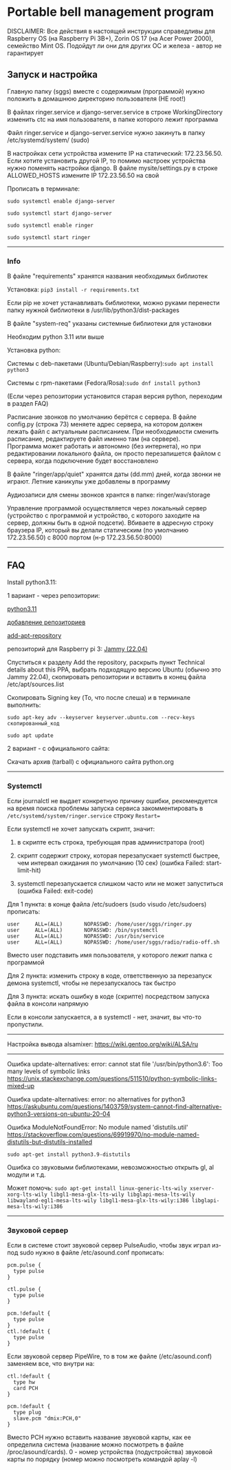 # Portable bell management program

DISCLAIMER: Все действия в настоящей инструкции справедливы для Raspberry OS (на Raspberry Pi 3B+), Zorin OS 17 (на Acer Power 2000), семейство Mint OS. Подойдут ли они для других ОС и железа - автор не гарантирует

## Запуск и настройка
Главную папку (sggs) вместе с содержимым (программой) нужно положить в домашнюю директорию пользователя (НЕ root!)

В файлах ringer.service и django-server.service в строке WorkingDirectory изменить ctc на имя пользователя, в папке которого лежит программа

Файл ringer.service и django-server.service нужно закинуть в папку /etc/systemd/system/ (sudo)

В настройках сети устройства измените IP на статический: 172.23.56.50. Если хотите установить другой IP, то помимо настроек устройства нужно поменять настройки django. В файле mysite/settings.py в строке ALLOWED_HOSTS измените IP 172.23.56.50 на свой

Прописать в терминале: 

`sudo systemctl enable django-server`

`sudo systemctl start django-server`

`sudo systemctl enable ringer`

`sudo systemctl start ringer`

--------------------------------------------------------------------

### Info

В файле "requirements" хранятся названия необходимых библиотек

Установка:
`pip3 install -r requirements.txt`

Если pip не хочет устанавливать библиотеки, можно руками перенести папку нужной библиотеки в /usr/lib/python3/dist-packages

В файле "system-req" указаны системные библиотеки для установки

Необходим python 3.11 или выше

Установка python:

Системы с deb-пакетами (Ubuntu/Debian/Raspberry):`sudo apt install python3` 

Системы с rpm-пакетами (Fedora/Rosa):`sudo dnf install python3`

(Если через репозитории установится старая версия python, переходим в раздел FAQ)

Расписание звонков по умолчанию берётся с сервера. В файле config.py (строка 73) меняете адрес сервера, на котором должен лежать файл с актуальным расписанием. 
При необходимости сменить расписание, редактируете файл именно там (на сервере).  
Программа может работать и автономно (без интернета), но при редактировании локального файла, он просто перезапишется файлом с сервера, когда подключение будет восстановлено

В файле "ringer/app/quiet" хранятся даты (dd.mm) дней, когда звонки не играют.
Летние каникулы уже добавлены в программу

Аудиозаписи для смены звонков хрантся в папке: ringer/wav/storage

Управление программой осуществляется через локальный сервер (устройство с программой и устройство, с которого заходите на сервер, должны быть в одной подсети). Вбиваете в адресную строку браузера IP, который вы делали статическим (по умолчанию 172.23.56.50) с 8000 портом (н-р 172.23.56.50:8000)

--------------------------------------------------------------------

## FAQ
Install python3.11:

1 вариант - через репозитории:

[python3.11](https://ubuntuhandbook.org/index.php/2022/10/python-3-11-released-how-install-ubuntu/)

[добавление репозиториев](ubunlog.com/ru/как-добавить-репозитории-ppa-в-debian-и-дистрибутивы-на-его-основе)

[add-apt-repository](https://xn----jtbnolen3a.xn--p1ai/%D0%BA%D0%B0%D0%BA-%D0%B4%D0%BE%D0%B1%D0%B0%D0%B2%D0%B8%D1%82%D1%8C-ppa-%D1%80%D0%B5%D0%BF%D0%BE%D0%B7%D0%B8%D1%82%D0%BE%D1%80%D0%B8%D0%B9-%D0%B2-debian)

репозиторий для Raspberry pi 3: [Jammy (22.04)](launchpad.net/~deadsnakes/+archive/ubuntu/ppa)

Спуститься к разделу Add the repository, раскрыть пункт Technical details about this PPA, выбрать подходящую версию Ubuntu (обычно это Jammy 22.04), скопировать репозитории и вставить в конец файла /etc/apt/sources.list

Скопировать Signing key (То, что после слеша) и в терминале выполнить:

`sudo apt-key adv --keyserver keyserver.ubuntu.com --recv-keys скопированный_код`

`sudo apt update`

2 вариант - с официального сайта:

Скачать архив (tarball) с официального сайта python.org

--------------------------------------------------------------------
### Systemctl
Если journalctl не выдает конкретную причину ошибки, рекомендуется на время поиска проблемы запуска сервиса закомментировать в `/etc/systemd/system/ringer.service` строку `Restart=`

Если systemctl не хочет запускать скрипт, значит:

1) в скрипте есть строка, требующая прав администратора (root)

2) скрипт содержит строку, которая перезапускает systemctl быстрее, чем интервал ожидания по умолчанию (10 сек) (ошибка Failed: start-limit-hit)

3) systemctl перезапускается слишком часто или не может запуститься (ошибка Failed: exit-code)
    
Для 1 пункта: в конце файла /etc/sudoers (sudo visudo /etc/sudoers) прописать:
```
user     ALL=(ALL)       NOPASSWD: /home/user/sggs/ringer.py
user     ALL=(ALL)       NOPASSWD: /bin/systemctl
user     ALL=(ALL)       NOPASSWD: /usr/bin/service
user     ALL=(ALL)       NOPASSWD: /home/user/sggs/radio/radio-off.sh
```

Вместо user подставить имя пользователя, у которого лежит папка с программой

Для 2 пункта: изменить строку в коде, ответственную за перезапуск демона systemctl, чтобы не перезапускалось так быстро

Для 3 пункта: искать ошибку в коде (скрипте) посредством запуска файла в консоли напрямую

Если в консоли запускается, а в systemctl - нет, значит, вы что-то пропустили.
	
--------------------------------------------------------------------
Настройка вывода alsamixer:
https://wiki.gentoo.org/wiki/ALSA/ru

--------------------------------------------------------------------
Ошибка update-alternatives: error: cannot stat file '/usr/bin/python3.6': Too many levels of symbolic links
https://unix.stackexchange.com/questions/511510/python-symbolic-links-mixed-up

Ошибка update-alternatives: error: no alternatives for python3
https://askubuntu.com/questions/1403759/system-cannot-find-alternative-python3-versions-on-ubuntu-20-04

Ошибка ModuleNotFoundError: No module named 'distutils.util'
https://stackoverflow.com/questions/69919970/no-module-named-distutils-but-distutils-installed
```
sudo apt-get install python3.9-distutils
```

Ошибка со звуковыми библиотеками, невозможностью открыть gl, al модули и т.д.

Может помочь: 
`sudo apt-get install linux-generic-lts-wily xserver-xorg-lts-wily libgl1-mesa-glx-lts-wily libglapi-mesa-lts-wily libwayland-egl1-mesa-lts-wily libgl1-mesa-glx-lts-wily:i386 libglapi-mesa-lts-wily:i386`

--------------------------------------------------------------------
### Звуковой сервер
Если в системе стоит звуковой сервер PulseAudio, чтобы звук играл из-под sudo нужно в файле /etc/asound.conf прописать:
```
pcm.pulse {
  type pulse
}

ctl.pulse {
  type pulse
}

pcm.!default {
  type pulse
}
ctl.!default {
  type pulse
}
```

Если звуковой сервер PipeWire, то в том же файле (/etc/asound.conf) заменяем все, что внутри на:
```
ctl.!default {
  type hw
  card PCH
}

pcm.!default {
  type plug
  slave.pcm "dmix:PCH,0"
}
```
Вместо PCH нужно вставить название звуковой карты, как ее определила система (название можно посмотреть в файле /proc/asound/cards).
0 - номер устройства (подустройства) звуковой карты по порядку		(номер можно посмотреть командой aplay -l)
